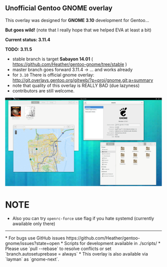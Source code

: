 Unofficial Gentoo GNOME overlay
-------------------------------

This overlay was designed for **GNOME 3.10** development for Gentoo...

**But goes wild!** (note that I really hope that we helped EVA at least a bit)

**Current status: 3.11.4**

**TODO: 3.11.5**

 - stable branch is target **Sabayon 14.01** ( https://github.com/Heather/gentoo-gnome/tree/stable )
 - master branch goes forward 3.11.4 -> ... and works already
 - for `3.10` There is official gnome overlay: http://git.overlays.gentoo.org/gitweb/?p=proj/gnome.git;a=summary
 - note that quality of this overlay is REALLY BAD (due lazyness)
 - contributors are still welcome.

![](ss.png?raw=true)

NOTE
====
 - Also you can try `openrc-force` use flag if you hate systemd (currently awailable only there)
<hr/>
* For bugs use GitHub issues https://github.com/Heather/gentoo-gnome/issues?state=open
* Scripts for development available in ./scripts/
* Please use `pull --rebase` to resolve conflicts or set `branch.autosetuprebase = always`
* This overlay is also available via `layman` as `gnome-next`.
